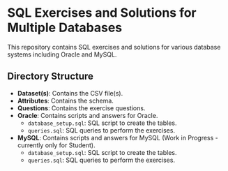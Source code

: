 # SQL Exercises and Solutions for Multiple Databases

This repository contains SQL exercises and solutions for various database systems including Oracle and MySQL.

## Directory Structure

- **Dataset(s)**: Contains the CSV file(s).
- **Attributes**: Contains the schema.
- **Questions**: Contains the exercise questions.
- **Oracle**: Contains scripts and answers for Oracle.
  - `database_setup.sql`: SQL script to create the tables.
  - `queries.sql`: SQL queries to perform the exercises.
- **MySQL**: Contains scripts and answers for MySQL (Work in Progress - currently only for Student).
  - `database_setup.sql`: SQL script to create the tables.
  - `queries.sql`: SQL queries to perform the exercises.
